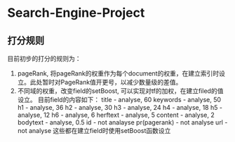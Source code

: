 # Search-Engine-Project
## 打分规则
目前初步的打分的规则为：
1. pageRank, 将pageRank的权重作为每个document的权重，在建立索引时设立。此处暂时对PageRank值开更号，以减少数量级的差值。
2. 不同域的权重，改变field的setBoost, 可以实现对tf的加权，在建立filed的值设立。
  目前field的内容如下：
    title - analyse, 60
    keywords - analyse, 50
    h1 - analyse, 36
    h2 - analyse, 30
    h3 - analyse, 24
    h4 - analyse, 18
    h5 - analyse, 12
    h6 - analyse, 6
    herftext - analyse, 5
    content - analyse, 2
    bodytext - analyse, 0.5
    id - not analayse
    pr(pagerank) - not analyse
    url - not analyse
  这些都在建立field时使用setBoost函数设立